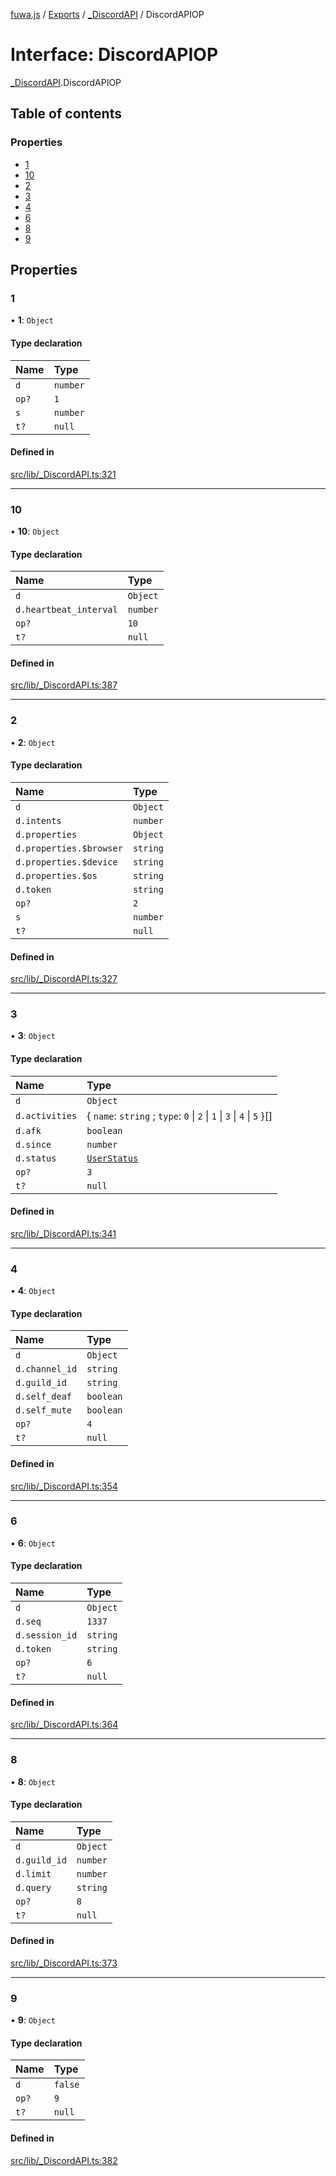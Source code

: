 [fuwa.js](../README.md) / [Exports](../modules.md) / [_DiscordAPI](../modules/_DiscordAPI.md) / DiscordAPIOP

# Interface: DiscordAPIOP

[_DiscordAPI](../modules/_DiscordAPI.md).DiscordAPIOP

## Table of contents

### Properties

- [1](_DiscordAPI.DiscordAPIOP.md#1)
- [10](_DiscordAPI.DiscordAPIOP.md#10)
- [2](_DiscordAPI.DiscordAPIOP.md#2)
- [3](_DiscordAPI.DiscordAPIOP.md#3)
- [4](_DiscordAPI.DiscordAPIOP.md#4)
- [6](_DiscordAPI.DiscordAPIOP.md#6)
- [8](_DiscordAPI.DiscordAPIOP.md#8)
- [9](_DiscordAPI.DiscordAPIOP.md#9)

## Properties

### 1

• **1**: `Object`

#### Type declaration

| Name | Type |
| :------ | :------ |
| `d` | `number` |
| `op?` | ``1`` |
| `s` | `number` |
| `t?` | ``null`` |

#### Defined in

[src/lib/_DiscordAPI.ts:321](https://github.com/Fuwajs/Fuwa.js/blob/5bd8aa0/src/lib/_DiscordAPI.ts#L321)

___

### 10

• **10**: `Object`

#### Type declaration

| Name | Type |
| :------ | :------ |
| `d` | `Object` |
| `d.heartbeat_interval` | `number` |
| `op?` | ``10`` |
| `t?` | ``null`` |

#### Defined in

[src/lib/_DiscordAPI.ts:387](https://github.com/Fuwajs/Fuwa.js/blob/5bd8aa0/src/lib/_DiscordAPI.ts#L387)

___

### 2

• **2**: `Object`

#### Type declaration

| Name | Type |
| :------ | :------ |
| `d` | `Object` |
| `d.intents` | `number` |
| `d.properties` | `Object` |
| `d.properties.$browser` | `string` |
| `d.properties.$device` | `string` |
| `d.properties.$os` | `string` |
| `d.token` | `string` |
| `op?` | ``2`` |
| `s` | `number` |
| `t?` | ``null`` |

#### Defined in

[src/lib/_DiscordAPI.ts:327](https://github.com/Fuwajs/Fuwa.js/blob/5bd8aa0/src/lib/_DiscordAPI.ts#L327)

___

### 3

• **3**: `Object`

#### Type declaration

| Name | Type |
| :------ | :------ |
| `d` | `Object` |
| `d.activities` | { `name`: `string` ; `type`: ``0`` \| ``2`` \| ``1`` \| ``3`` \| ``4`` \| ``5``  }[] |
| `d.afk` | `boolean` |
| `d.since` | `number` |
| `d.status` | [`UserStatus`](../modules/_DiscordAPI.md#userstatus) |
| `op?` | ``3`` |
| `t?` | ``null`` |

#### Defined in

[src/lib/_DiscordAPI.ts:341](https://github.com/Fuwajs/Fuwa.js/blob/5bd8aa0/src/lib/_DiscordAPI.ts#L341)

___

### 4

• **4**: `Object`

#### Type declaration

| Name | Type |
| :------ | :------ |
| `d` | `Object` |
| `d.channel_id` | `string` |
| `d.guild_id` | `string` |
| `d.self_deaf` | `boolean` |
| `d.self_mute` | `boolean` |
| `op?` | ``4`` |
| `t?` | ``null`` |

#### Defined in

[src/lib/_DiscordAPI.ts:354](https://github.com/Fuwajs/Fuwa.js/blob/5bd8aa0/src/lib/_DiscordAPI.ts#L354)

___

### 6

• **6**: `Object`

#### Type declaration

| Name | Type |
| :------ | :------ |
| `d` | `Object` |
| `d.seq` | ``1337`` |
| `d.session_id` | `string` |
| `d.token` | `string` |
| `op?` | ``6`` |
| `t?` | ``null`` |

#### Defined in

[src/lib/_DiscordAPI.ts:364](https://github.com/Fuwajs/Fuwa.js/blob/5bd8aa0/src/lib/_DiscordAPI.ts#L364)

___

### 8

• **8**: `Object`

#### Type declaration

| Name | Type |
| :------ | :------ |
| `d` | `Object` |
| `d.guild_id` | `number` |
| `d.limit` | `number` |
| `d.query` | `string` |
| `op?` | ``8`` |
| `t?` | ``null`` |

#### Defined in

[src/lib/_DiscordAPI.ts:373](https://github.com/Fuwajs/Fuwa.js/blob/5bd8aa0/src/lib/_DiscordAPI.ts#L373)

___

### 9

• **9**: `Object`

#### Type declaration

| Name | Type |
| :------ | :------ |
| `d` | ``false`` |
| `op?` | ``9`` |
| `t?` | ``null`` |

#### Defined in

[src/lib/_DiscordAPI.ts:382](https://github.com/Fuwajs/Fuwa.js/blob/5bd8aa0/src/lib/_DiscordAPI.ts#L382)
